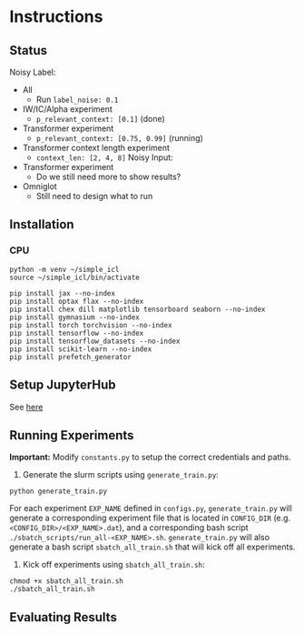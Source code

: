 # Instructions

## Status
Noisy Label:
- All
  - Run `label_noise: 0.1`
- IW/IC/Alpha experiment
  - `p_relevant_context: [0.1]` (done)
- Transformer experiment
  - `p_relevant_context: [0.75, 0.99]` (running)
- Transformer context length experiment
  - `context_len: [2, 4, 8]`
Noisy Input:
- Transformer experiment
  - Do we still need more to show results?
- Omniglot
  - Still need to design what to run

## Installation
### CPU
```
python -m venv ~/simple_icl
source ~/simple_icl/bin/activate

pip install jax --no-index
pip install optax flax --no-index
pip install chex dill matplotlib tensorboard seaborn --no-index
pip install gymnasium --no-index
pip install torch torchvision --no-index
pip install tensorflow --no-index
pip install tensorflow_datasets --no-index
pip install scikit-learn --no-index
pip install prefetch_generator
```

## Setup JupyterHub
See [here](https://docs.alliancecan.ca/wiki/Advanced_Jupyter_configuration#Python_kernel)

## Running Experiments
**Important:** Modify `constants.py` to setup the correct credentials and paths.

1. Generate the slurm scripts using `generate_train.py`:
```
python generate_train.py
```
For each experiment `EXP_NAME` defined in `configs.py`, `generate_train.py` will generate a corresponding experiment file that is located in `CONFIG_DIR` (e.g. `<CONFIG_DIR>/<EXP_NAME>.dat`), and a corresponding bash script `./sbatch_scripts/run_all-<EXP_NAME>.sh`.
`generate_train.py` will also generate a bash script `sbatch_all_train.sh` that will kick off all experiments.

1. Kick off experiments using `sbatch_all_train.sh`:
```
chmod +x sbatch_all_train.sh
./sbatch_all_train.sh
```

## Evaluating Results
